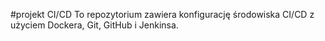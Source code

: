 #projekt CI/CD
To repozytorium zawiera konfigurację środowiska CI/CD z użyciem Dockera, Git, GitHub i Jenkinsa.
